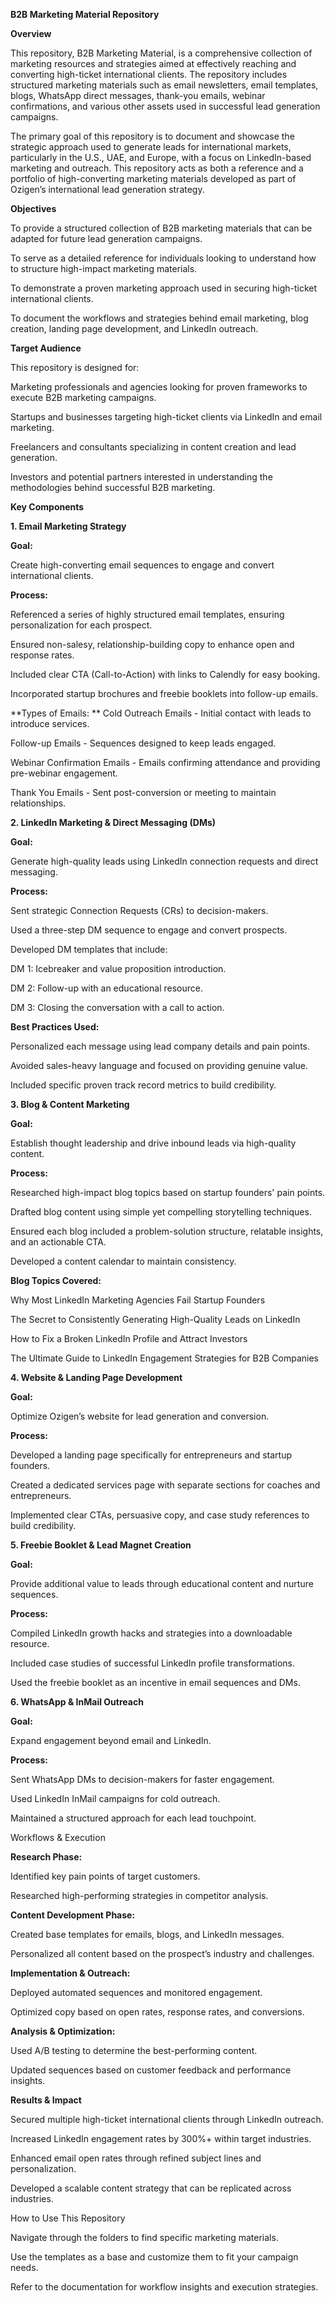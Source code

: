 **B2B Marketing Material Repository**

**Overview**

This repository, B2B Marketing Material, is a comprehensive collection of marketing resources and strategies aimed at effectively reaching and converting high-ticket international clients. The repository includes structured marketing materials such as email newsletters, email templates, blogs, WhatsApp direct messages, thank-you emails, webinar confirmations, and various other assets used in successful lead generation campaigns.

The primary goal of this repository is to document and showcase the strategic approach used to generate leads for international markets, particularly in the U.S., UAE, and Europe, with a focus on LinkedIn-based marketing and outreach. This repository acts as both a reference and a portfolio of high-converting marketing materials developed as part of Ozigen’s international lead generation strategy.

**Objectives**

To provide a structured collection of B2B marketing materials that can be adapted for future lead generation campaigns.

To serve as a detailed reference for individuals looking to understand how to structure high-impact marketing materials.

To demonstrate a proven marketing approach used in securing high-ticket international clients.

To document the workflows and strategies behind email marketing, blog creation, landing page development, and LinkedIn outreach.

**Target Audience**

This repository is designed for:

Marketing professionals and agencies looking for proven frameworks to execute B2B marketing campaigns.

Startups and businesses targeting high-ticket clients via LinkedIn and email marketing.

Freelancers and consultants specializing in content creation and lead generation.

Investors and potential partners interested in understanding the methodologies behind successful B2B marketing.


**Key Components**

**1. Email Marketing Strategy**


**Goal:**

Create high-converting email sequences to engage and convert international clients.

**Process:**

Referenced a series of highly structured email templates, ensuring personalization for each prospect.

Ensured non-salesy, relationship-building copy to enhance open and response rates.

Included clear CTA (Call-to-Action) with links to Calendly for easy booking.

Incorporated startup brochures and freebie booklets into follow-up emails.


**Types of Emails:
**
Cold Outreach Emails - Initial contact with leads to introduce services.

Follow-up Emails - Sequences designed to keep leads engaged.

Webinar Confirmation Emails - Emails confirming attendance and providing pre-webinar engagement.

Thank You Emails - Sent post-conversion or meeting to maintain relationships.


**2. LinkedIn Marketing & Direct Messaging (DMs)**

**Goal:**

Generate high-quality leads using LinkedIn connection requests and direct messaging.

**Process:**


Sent strategic Connection Requests (CRs) to decision-makers.

Used a three-step DM sequence to engage and convert prospects.

Developed DM templates that include:

DM 1: Icebreaker and value proposition introduction.

DM 2: Follow-up with an educational resource.

DM 3: Closing the conversation with a call to action.


**Best Practices Used:**


Personalized each message using lead company details and pain points.

Avoided sales-heavy language and focused on providing genuine value.

Included specific proven track record metrics to build credibility.


**3. Blog & Content Marketing**


**Goal:**

Establish thought leadership and drive inbound leads via high-quality content.


**Process:**

Researched high-impact blog topics based on startup founders' pain points.

Drafted blog content using simple yet compelling storytelling techniques.

Ensured each blog included a problem-solution structure, relatable insights, and an actionable CTA.

Developed a content calendar to maintain consistency.


**Blog Topics Covered:**

Why Most LinkedIn Marketing Agencies Fail Startup Founders

The Secret to Consistently Generating High-Quality Leads on LinkedIn

How to Fix a Broken LinkedIn Profile and Attract Investors

The Ultimate Guide to LinkedIn Engagement Strategies for B2B Companies


**4. Website & Landing Page Development**


**Goal:**

Optimize Ozigen’s website for lead generation and conversion.


**Process:**

Developed a landing page specifically for entrepreneurs and startup founders.

Created a dedicated services page with separate sections for coaches and entrepreneurs.

Implemented clear CTAs, persuasive copy, and case study references to build credibility.


**5. Freebie Booklet & Lead Magnet Creation**

**Goal:**

Provide additional value to leads through educational content and nurture sequences.


**Process:**

Compiled LinkedIn growth hacks and strategies into a downloadable resource.

Included case studies of successful LinkedIn profile transformations.

Used the freebie booklet as an incentive in email sequences and DMs.


**6. WhatsApp & InMail Outreach**


**Goal:**

Expand engagement beyond email and LinkedIn.


**Process:**

Sent WhatsApp DMs to decision-makers for faster engagement.

Used LinkedIn InMail campaigns for cold outreach.

Maintained a structured approach for each lead touchpoint.

Workflows & Execution


**Research Phase:**

Identified key pain points of target customers.

Researched high-performing strategies in competitor analysis.


**Content Development Phase:**

Created base templates for emails, blogs, and LinkedIn messages.

Personalized all content based on the prospect’s industry and challenges.


**Implementation & Outreach:**

Deployed automated sequences and monitored engagement.

Optimized copy based on open rates, response rates, and conversions.


**Analysis & Optimization:**

Used A/B testing to determine the best-performing content.

Updated sequences based on customer feedback and performance insights.


**Results & Impact**

Secured multiple high-ticket international clients through LinkedIn outreach.

Increased LinkedIn engagement rates by 300%+ within target industries.

Enhanced email open rates through refined subject lines and personalization.

Developed a scalable content strategy that can be replicated across industries.


How to Use This Repository

Navigate through the folders to find specific marketing materials.

Use the templates as a base and customize them to fit your campaign needs.

Refer to the documentation for workflow insights and execution strategies.

